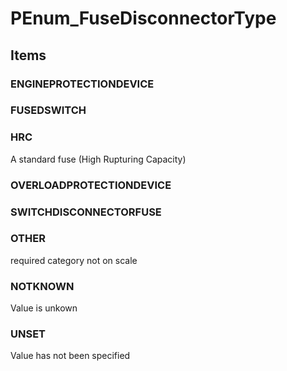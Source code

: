 # PEnum_FuseDisconnectorType

## Items

### ENGINEPROTECTIONDEVICE


### FUSEDSWITCH


### HRC
A standard fuse (High Rupturing Capacity)

### OVERLOADPROTECTIONDEVICE


### SWITCHDISCONNECTORFUSE


### OTHER
required category not on scale

### NOTKNOWN
Value is unkown

### UNSET
Value has not been specified
